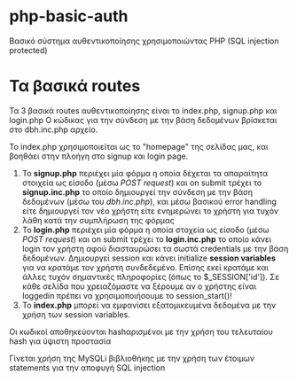 # php-basic-auth
Βασικό σύστημα αυθεντικοποίησης χρησιμοποιώντας PHP (SQL injection protected)

# Τα βασικά routes
Τα 3 βασικά routes αυθεντικοποίησης είναι το index.php, signup.php και login.php
Ο κώδικας για την σύνδεση με την βάση δεδομένων βρίσκεται στο dbh.inc.php αρχείο.

Το index.php χρησιμοποιείται ως το "homepage" της σελίδας μας, και βοηθάει στην πλοήγη στο signup και login page.

1) To __signup.php__ περιέχει μία φόρμα η οποία δέχεται τα απαραίτητα στοιχεία ως είσοδο (μέσω *POST request*) και on submit τρέχει το **signup.inc.php** το οποίο δημιουργεί την σύνδεση με την βάση δεδομένων (μέσω του *dbh.inc.php*), και μέσω βασικού error handling είτε δημιουργεί τον νέο χρήστη είτε ενημερώνει το χρήστη για τυχόν λάθη κατά την συμπλήρωση της φόρμας
2) Το __login.php__ περιέχει μία φόρμα η οποία στοχεία ως είσοδο (μέσω *POST request*) και on submit τρέχει το **login.inc.php** το οποίο κάνει login τον χρήστη αφού διασταυρώσει τα σωστά credentials με την βάση δεδομένων. Δημιουργεί session και κάνει initialize **session variables** για να κρατάμε τον χρήστη συνδεδεμένο. Επίσης εκεί κρατάμε και άλλες τυχόν σημαντικές πληροφορίες (όπως το $\_SESSION['id']). Σε κάθε σελίδα που χρειαζόμαστε να ξέρουμε αν ο χρήστης είναι loggedin πρέπει να χρησιμοποιήσουμε το session_start()!
3) Το __index.php__ μπορεί να εμφανίσει εξατομικευμένα δεδομένα με την χρήση των session variables.

Οι κωδικοί αποθηκεύονται hashαρισμένοι με την χρήση του τελευταίου hash για ύψιστη προστασία

Γίνεται χρήση της MySQLi βιβλιοθήκης με την χρήση των έτοιμων statements για την αποφυγή SQL injection
